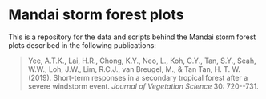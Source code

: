 # Mandai storm forest plots

This is a repository for the data and scripts behind the Mandai storm forest plots described in the following publications:

> Yee, A.T.K., Lai, H.R., Chong, K.Y., Neo, L., Koh, C.Y., Tan, S.Y., Seah, W.W., Loh, J.W., Lim, R.C.J., van Breugel, M., & Tan Tan, H. T. W. (2019). Short-term responses in a secondary tropical forest after a severe windstorm event. _Journal of Vegetation Science_ 30: 720--731.

> 
